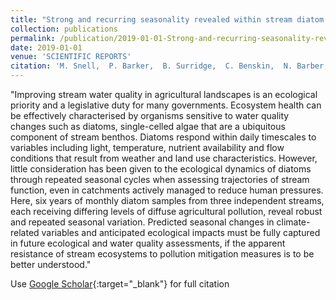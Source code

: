 ```yaml
---
title: "Strong and recurring seasonality revealed within stream diatom assemblages"
collection: publications
permalink: /publication/2019-01-01-Strong-and-recurring-seasonality-revealed-within-stream-diatom-assemblages
date: 2019-01-01
venue: 'SCIENTIFIC REPORTS'
citation: 'M. Snell,  P. Barker,  B. Surridge,  C. Benskin,  N. Barber,  S. Reaney,  W. Tych,  D. Mindham,  A. Large,  S. Burke,  P. Haygarth 2019: &quot;Strong and recurring seasonality revealed within stream diatom assemblages.&quot; SCIENTIFIC REPORTS, 9, 3313 . https://doi.org/10.1038/s41598-018-37831-w .'
---
```

"Improving stream water quality in agricultural landscapes is an ecological priority and a legislative duty for many governments. Ecosystem health can be effectively characterised by organisms sensitive to water quality changes such as diatoms, single-celled algae that are a ubiquitous component of stream benthos. Diatoms respond within daily timescales to variables including light, temperature, nutrient availability and flow conditions that result from weather and land use characteristics. However, little consideration has been given to the ecological dynamics of diatoms through repeated seasonal cycles when assessing trajectories of stream function, even in catchments actively managed to reduce human pressures. Here, six years of monthly diatom samples from three independent streams, each receiving differing levels of diffuse agricultural pollution, reveal robust and repeated seasonal variation. Predicted seasonal changes in climate-related variables and anticipated ecological impacts must be fully captured in future ecological and water quality assessments, if the apparent resistance of stream ecosystems to pollution mitigation measures is to be better understood."

Use [Google Scholar](https://scholar.google.com/scholar?q=Strong+and+recurring+seasonality+revealed+within+stream+diatom+assemblages){:target="_blank"} for full citation
